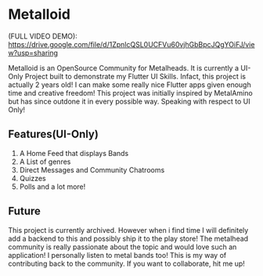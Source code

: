 # Metalloid
(FULL VIDEO DEMO): https://drive.google.com/file/d/1ZpnlcQSL0UCFVu60vjhGbBpcJQgYOiFJ/view?usp=sharing

Metalloid is an OpenSource Community for Metalheads. It is currently a UI-Only Project built to demonstrate my Flutter UI Skills. Infact, this project is actually 2 years old! I can make some really nice Flutter apps given enough time and creative freedom! This project was initially inspired by MetalAmino but has since outdone it in every possible way. Speaking with respect to UI Only!

## Features(UI-Only)
1. A Home Feed that displays Bands
2. A List of genres
3. Direct Messages and Community Chatrooms
4. Quizzes
5. Polls and a lot more!

## Future
This project is currently archived. However when i find time I will definitely add a backend to this and possibly ship it to the play store! The metalhead community is really passionate about the topic and would love such an application! I personally listen to metal bands too! This is my way of contributing back to the community. If you want to collaborate, hit me up!
